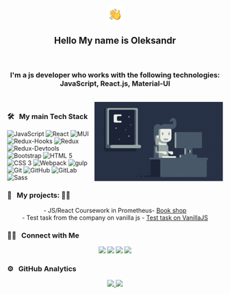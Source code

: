 <div align="center" ><img alt="Night Coding" src="./assets/Hand%20Wave.gif" width='40px' align="center"/>  </div>

<h2 align="center">Hello My name is Oleksandr</h2><br>
<h3 align="center">I'm a js developer who works with the following technologies: JavaScript, React.js, Material-UI</h3><br>

<img alt="Night Coding" src="./assets/Night-Coding.gif"  align="right" />

### 🛠 &nbsp; <b> My main Tech Stack </b>

<div>
 <img alt="JavaScript" src="https://img.shields.io/badge/-JavaScript-yellow?style=for-the-badge&logo=JavaScript&logoColor=white" />
 <img alt="React" src="https://img.shields.io/badge/-React-45b8d8?style=for-the-badge&logo=react&logoColor=white" />
 <img alt="MUI" src="https://shields.io/badge/Materilal--UI-FFF?logo=MUI&logoColor=007FFF&style=for-the-badge" />
 <img alt="Redux-Hooks" src="https://img.shields.io/badge/-React_Hooks-430098?style=for-the-badge&logo=Redux&logoColor=white" />
 <img alt="Redux" src="https://img.shields.io/badge/-Redux-430098?style=for-the-badge&logo=redux&logoColor=white" />
 <img alt="Redux-Devtools" src="https://img.shields.io/badge/redux devtools-430098?style=for-the-badge&logo=redux">
 <img alt="Bootstrap" src="https://shields.io/badge/Bootstrap-FFF?logo=Bootstrap&logoColor=7952B3&style=for-the-badge" />
 <img alt="HTML 5" src="https://img.shields.io/badge/HTML5-E34F26?style=for-the-badge&logo=html5&logoColor=white">
 <img alt="CSS 3" src="https://img.shields.io/badge/CSS3-1572B6?style=for-the-badge&logo=css3&logoColor=white"> 
 <img alt="Webpack" src="https://shields.io/badge/Webpack-8DD6F9?logo=Webpack&logoColor=FFF&style=for-the-badge" />
 <img alt="gulp" src="https://shields.io/badge/gulp-CF4647?logo=gulp&logoColor=FFF&style=for-the-badge" />
 <img alt="Git" src="https://shields.io/badge/Git-181717?logo=Git&logoColor=F05032&style=for-the-badge" />
 <img alt="GitHub" src="https://shields.io/badge/GitHub-181717?logo=GitHub&logoColor=FFF&style=for-the-badge" />
 <img alt="GitLab" src="https://shields.io/badge/GitLab-181717?logo=GitLab&logoColor=FC6D26&style=for-the-badge" />
 <img alt="Sass" src="https://shields.io/badge/Sass-181717?logo=Sass&logoColor=FC6D26&style=for-the-badge" />

</div>

### 🌱 &nbsp; <b> My projects: </b> 👨🏻

<div align="center">
  - JS/React Coursework in Prometheus-   
  <a href="https://github.com/alexHorov/x-course-task">Book shop</a>   
  <br>
  - Test task from the company on vanilla js  -
  <a href="https://github.com/alexHorov/MovieGalary">Test task on VanillaJS</a>   
  
</div>

### 🤝🏻 &nbsp; <b> Connect with Me </b>

<p align="center">
<a href="https://www.linkedin.com/in/alexander-horovyi-04b104221/"><img src="https://img.shields.io/badge/-Oleksandr%20Horovyi%20Singh-0077B5?style=flat&logo=Linkedin&logoColor=white"/></a>
<a href="mailto:alexhorovyi@gmail.com"><img src="https://img.shields.io/badge/-alexhorovyi@gmail.com-D14836?style=flat&logo=Gmail&logoColor=white"/></a>
<a href="https://www.instagram.com/oleksandr_goroviy/"><img src="https://img.shields.io/badge/-@horovyi.oleksandr-E4405F?style=flat&logo=Instagram&logoColor=white"/></a>
<a href="https://www.facebook.com/profile.php?id=100047531046221"><img src="https://img.shields.io/badge/-@horovyi.oleksandr-1877F2?style=flat&logo=Facebook&logoColor=white"/></a>

</p>

### ⚙️ &nbsp; <b> GitHub Analytics </b>

<p align="center">
<a href="https://github.com/alexHorov">
  <img height="50%" src="https://github-readme-stats-eight-theta.vercel.app/api?username=tibtus&show_icons=true&theme=algolia&include_all_commits=true&count_private=true"/>
  <img height="50%" src="https://github-readme-stats-eight-theta.vercel.app/api/top-langs/?username=tibtus&layout=compact&langs_count=8&theme=algolia"/>
</a>
</p>
